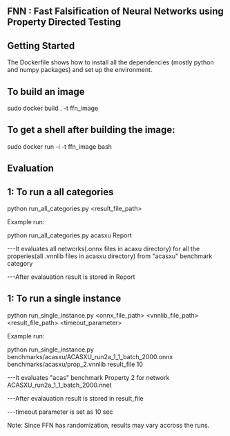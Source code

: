 FNN : Fast Falsification of Neural Networks using Property Directed Testing
----------------------------------------------------------------------------

Getting Started
-------------------------

The Dockerfile shows how to install all the dependencies (mostly python and numpy packages) and set up the environment. 

To build an image
-----------------
sudo docker build . -t ffn_image 

To get a shell after building the image:
-------------------------------------------
sudo docker run -i -t ffn_image bash

Evaluation
---------------
1: To run a all categories
   ------------------------------
python run_all_categories.py <category> <result_file_path>

Example run:

python run_all_categories.py acasxu Report 

 ---It evaluates all networks(.onnx files in acaxu directory) for all the properies(all .vnnlib files in acasxu directory) from "acasxu" benchmark category 
 
 ---After evalauation result is stored in Report

1: To run a single instance
   ------------------------------
python run_single_instance.py <onnx_file_path> <vnnlib_file_path> <result_file_path> <timeout_parameter>


Example run:

python run_single_instance.py benchmarks/acasxu/ACASXU_run2a_1_1_batch_2000.onnx benchmarks/acasxu/prop_2.vnnlib result_file 10

 ---It evaluates "acas" benchmark Property 2 for network ACASXU_run2a_1_1_batch_2000.nnet
 
 ---After evalauation result is stored in result_file
 
 ---timeout parameter is set as 10 sec


Note: Since FFN has randomization, results may vary accross the runs.
